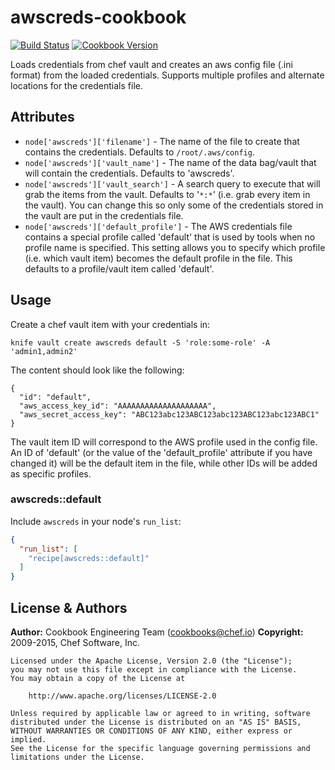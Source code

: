 # awscreds-cookbook

[![Build Status](https://travis-ci.org/chef-cookbooks/awscreds.svg?branch=master)](https://travis-ci.org/chef-cookbooks/awscreds)
[![Cookbook Version](https://img.shields.io/cookbook/v/awscreds.svg)](https://supermarket.chef.io/cookbooks/awscreds)

Loads credentials from chef vault and creates an aws config file (.ini
format) from the loaded credentials. Supports multiple profiles and
alternate locations for the credentials file.

## Attributes

* `node['awscreds']['filename']` - The name of the file to create that
  contains the credentials. Defaults to `/root/.aws/config`.
* `node['awscreds']['vault_name']` - The name of the data bag/vault that
  will contain the credentials. Defaults to 'awscreds'.
* `node['awscreds']['vault_search']` - A search query to execute that will
  grab the items from the vault. Defaults to '`*:*`' (i.e. grab every item in
  the vault). You can change this so only some of the credentials stored in
  the vault are put in the credentials file.
* `node['awscreds']['default_profile']` - The AWS credentials file contains
  a special profile called 'default' that is used by tools when no profile
  name is specified. This setting allows you to specify which profile (i.e.
  which vault item) becomes the default profile in the file. This defaults to
  a profile/vault item called 'default'.

## Usage

Create a chef vault item with your credentials in:

    knife vault create awscreds default -S 'role:some-role' -A 'admin1,admin2'

The content should look like the following:

    {
      "id": "default",
      "aws_access_key_id": "AAAAAAAAAAAAAAAAAAAA",
      "aws_secret_access_key": "ABC123abc123ABC123abc123ABC123abc123ABC1"
    }

The vault item ID will correspond to the AWS profile used in the config file.
An ID of 'default' (or the value of the 'default_profile' attribute if you
have changed it) will be the default item in the file, while other IDs will be
added as specific profiles.

### awscreds::default

Include `awscreds` in your node's `run_list`:

```json
{
  "run_list": [
    "recipe[awscreds::default]"
  ]
}
```

License & Authors
-----------------

**Author:** Cookbook Engineering Team (<cookbooks@chef.io>)
**Copyright:** 2009-2015, Chef Software, Inc.
```
Licensed under the Apache License, Version 2.0 (the "License");
you may not use this file except in compliance with the License.
You may obtain a copy of the License at

    http://www.apache.org/licenses/LICENSE-2.0

Unless required by applicable law or agreed to in writing, software
distributed under the License is distributed on an "AS IS" BASIS,
WITHOUT WARRANTIES OR CONDITIONS OF ANY KIND, either express or implied.
See the License for the specific language governing permissions and
limitations under the License.
```
